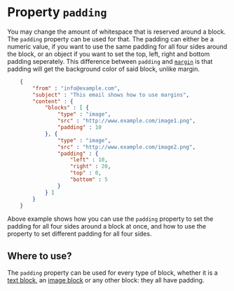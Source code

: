 # Property `padding`

You may change the amount of whitespace that is reserved around a block.
The `padding` property can be used for that. The padding can either be
a numeric value, if you want to use the same padding for all four sides
around the block, or an object if you want to set the top, left, right
and bottom padding seperately. This difference between `padding` and
[`margin`](copernica-docs:ResponsiveEmail/json/property-margin) is that padding will
get the background color of said block, unlike margin.


````json
    {
        "from" : "info@example.com",
        "subject" : "This email shows how to use margins",
        "content" : {
            "blocks" : [ {
                "type" : "image",
                "src" : "http://www.example.com/image1.png",
                "padding" : 10
            }, {
                "type" : "image",
                "src" : "http://www.example.com/image2.png",
                "padding" : {
                    "left" : 10,
                    "right" : 20,
                    "top" : 0,
                    "bottom" : 5
                }
            } ]
        }
    }
````


Above example shows how you can use the `padding` property to set the padding
for all four sides around a block at once, and how to use the property
to set different padding for all four sides.


## Where to use?

The `padding` property can be used for every type of block, whether it is
a [text block](copernica-docs:ResponsiveEmail/json/block-text), an [image block](copernica-docs:ResponsiveEmail/json/block-image) or any other block: they all have padding.